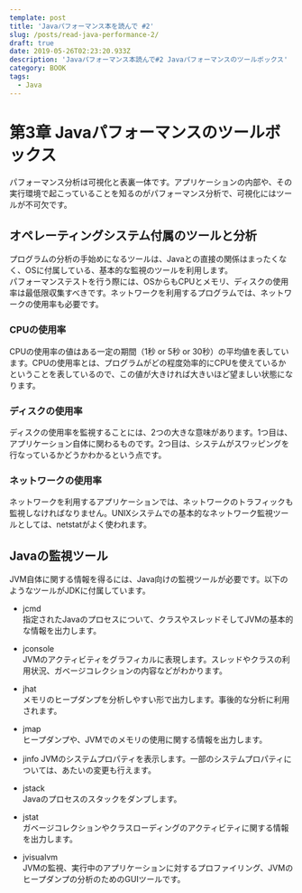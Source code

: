 ```yaml
---
template: post
title: 'Javaパフォーマンス本を読んで #2'
slug: /posts/read-java-performance-2/
draft: true
date: 2019-05-26T02:23:20.933Z
description: 'Javaパフォーマンス本読んで#2 Javaパフォーマンスのツールボックス'
category: BOOK
tags:
  - Java
---
```

# 第3章 Javaパフォーマンスのツールボックス
パフォーマンス分析は可視化と表裏一体です。アプリケーションの内部や、その実行環境で起こっていることを知るのがパフォーマンス分析で、可視化にはツールが不可欠です。

## オペレーティングシステム付属のツールと分析
プログラムの分析の手始めになるツールは、Javaとの直接の関係はまったくなく、OSに付属している、基本的な監視のツールを利用します。  
パフォーマンステストを行う際には、OSからもCPUとメモリ、ディスクの使用率は最低限収集すべきです。ネットワークを利用するプログラムでは、ネットワークの使用率も必要です。

### CPUの使用率
CPUの使用率の値はある一定の期間（1秒 or 5秒 or 30秒）の平均値を表しています。CPUの使用率とは、プログラムがどの程度効率的にCPUを使えているかということを表しているので、この値が大きければ大きいほど望ましい状態になります。

### ディスクの使用率
ディスクの使用率を監視することには、2つの大きな意味があります。1つ目は、アプリケーション自体に関わるものです。2つ目は、システムがスワッピングを行なっているかどうかわかるという点です。

### ネットワークの使用率
ネットワークを利用するアプリケーションでは、ネットワークのトラフィックも監視しなければなりません。UNIXシステムでの基本的なネットワーク監視ツールとしては、netstatがよく使われます。

## Javaの監視ツール
JVM自体に関する情報を得るには、Java向けの監視ツールが必要です。以下のようなツールがJDKに付属しています。
- jcmd  
指定されたJavaのプロセスについて、クラスやスレッドそしてJVMの基本的な情報を出力します。

- jconsole  
JVMのアクティビティをグラフィカルに表現します。スレッドやクラスの利用状況、ガベージコレクションの内容などがわかります。

- jhat  
メモリのヒープダンプを分析しやすい形で出力します。事後的な分析に利用されます。

- jmap  
ヒープダンプや、JVMでのメモリの使用に関する情報を出力します。

- jinfo
JVMのシステムプロパティを表示します。一部のシステムプロパティについては、あたいの変更も行えます。

- jstack  
Javaのプロセスのスタックをダンプします。

- jstat  
ガベージコレクションやクラスローディングのアクティビティに関する情報を出力します。

- jvisualvm  
JVMの監視、実行中のアプリケーションに対するプロファイリング、JVMのヒープダンプの分析のためのGUIツールです。

  
